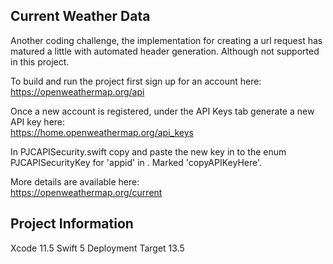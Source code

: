 ## Current Weather Data
Another coding challenge, the implementation for creating a url request has matured a little with automated header generation. Although not supported in this project.

To build and run the project first sign up for an account here: \
https://openweathermap.org/api 

Once a new account is registered, under the API Keys tab generate a new API key here: \
https://home.openweathermap.org/api_keys

In PJCAPISecurity.swift copy and paste the new key in to the enum PJCAPISecurityKey for 'appid' in . Marked 'copyAPIKeyHere'.

More details are available here: \
https://openweathermap.org/current

## Project Information
Xcode 11.5
Swift 5
Deployment Target 13.5
